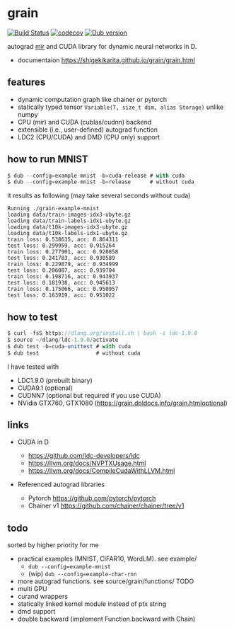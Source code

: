 # grain
[![Build Status](https://travis-ci.org/ShigekiKarita/grain.svg?branch=master)](https://travis-ci.org/ShigekiKarita/grain)
[![codecov](https://codecov.io/gh/ShigekiKarita/grain/branch/master/graph/badge.svg)](https://codecov.io/gh/ShigekiKarita/grain)
[![Dub version](https://img.shields.io/dub/v/grain.svg)](https://code.dlang.org/packages/grain)

autograd [mir](https://github.com/libmir/mir-algorithm) and CUDA library for dynamic neural networks in D.

- documentaion https://shigekikarita.github.io/grain/grain.html

## features

- dynamic computation graph like chainer or pytorch
- statically typed tensor `Variable(T, size_t dim, alias Storage)` unlike numpy
- CPU (mir) and CUDA (cublas/cudnn) backend
- extensible (i.e., user-defined) autograd function
- LDC2 (CPU/CUDA) and DMD (CPU only) support

## how to run MNIST


```d
$ dub --config=example-mnist -b=cuda-release # with cuda
$ dub --config=example-mnist -b=release      # without cuda
```

it results as following (may take several seconds without cuda)

```
Running ./grain-example-mnist
loading data/train-images-idx3-ubyte.gz
loading data/train-labels-idx1-ubyte.gz
loading data/t10k-images-idx3-ubyte.gz
loading data/t10k-labels-idx1-ubyte.gz
train loss: 0.538635, acc: 0.864311
test loss: 0.299959, acc: 0.915264
train loss: 0.277901, acc: 0.920858
test loss: 0.241783, acc: 0.930589
train loss: 0.229879, acc: 0.934999
test loss: 0.206087, acc: 0.939704
train loss: 0.198716, acc: 0.943937
test loss: 0.181938, acc: 0.945613
train loss: 0.175066, acc: 0.950957
test loss: 0.163919, acc: 0.951022
```


## how to test

```d
$ curl -fsS https://dlang.org/install.sh | bash -s ldc-1.9.0
$ source ~/dlang/ldc-1.9.0/activate
$ dub test -b=cuda-unittest # with cuda
$ dub test                  # without cuda
```

I have tested with

- LDC1.9.0 (prebuilt binary)
- CUDA9.1 (optional)
- CUDNN7 (optional but required if you use CUDA)
- NVidia GTX760, GTX1080 (https://grain.dpldocs.info/grain.htmloptional)

## links

- CUDA in D
  - https://github.com/ldc-developers/ldc
  - https://llvm.org/docs/NVPTXUsage.html
  - https://llvm.org/docs/CompileCudaWithLLVM.html

- Referenced autograd libraries
  - Pytorch https://github.com/pytorch/pytorch
  - Chainer v1 https://github.com/chainer/chainer/tree/v1


## todo

sorted by higher priority for me

- practical examples (MNIST, CIFAR10, WordLM). see example/
  - `dub --config=example-mnist`
  - (wip) `dub --config=example-char-rnn`
- more autograd functions. see source/grain/functions/ TODO
- multi GPU
- curand wrappers
- statically linked kernel module instead of ptx string
- dmd support
- double backward (implement Function.backward with Chain)
